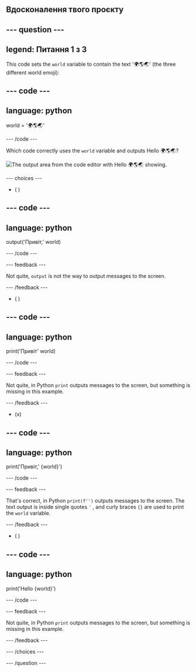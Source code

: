 ## Вдосконалення твого проєкту

## --- question ---

## legend: Питання 1 з 3

This code sets the `world` variable to contain the text '🌍🌎🌏' (the three different world emoji):

## --- code ---

## language: python

world = '🌍🌎🌏'

\--- /code ---

Which code correctly uses the `world` variable and outputs Hello 🌍🌎🌏?

![The output area from the code editor with Hello 🌍🌎🌏 showing.](images/quiz1.png)

\--- choices ---

- ( )

## --- code ---

## language: python

output('Привіт,' world)

\--- /code ---

\--- feedback ---

Not quite, `output` is not the way to output messages to the screen.

\--- /feedback ---

- ( )

## --- code ---

## language: python

print('Привіт' world)

\--- /code ---

\--- feedback ---

Not quite, in Python `print` outputs messages to the screen, but something is missing in this example.

\--- /feedback ---

- (x)

## --- code ---

## language: python

print('Привіт,' {world}')

\--- /code ---

\--- feedback ---

That's correct, in Python `print(f'')` outputs messages to the screen. The text output is inside single quotes `'` , and curly braces `{}` are used to print the `world` variable.

\--- /feedback ---

- ( )

## --- code ---

## language: python

print('Hello {world}')

\--- /code ---

\--- feedback ---

Not quite, in Python `print` outputs messages to the screen, but something is missing in this example.

\--- /feedback ---

\--- /choices ---

\--- /question ---
